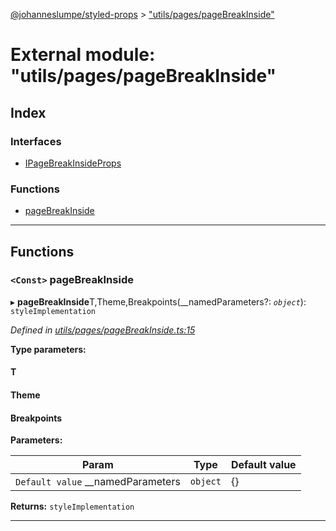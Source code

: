 [@johanneslumpe/styled-props](../README.md) > ["utils/pages/pageBreakInside"](../modules/_utils_pages_pagebreakinside_.md)

# External module: "utils/pages/pageBreakInside"

## Index

### Interfaces

* [IPageBreakInsideProps](../interfaces/_utils_pages_pagebreakinside_.ipagebreakinsideprops.md)

### Functions

* [pageBreakInside](_utils_pages_pagebreakinside_.md#pagebreakinside)

---

## Functions

<a id="pagebreakinside"></a>

### `<Const>` pageBreakInside

▸ **pageBreakInside**T,Theme,Breakpoints(__namedParameters?: *`object`*): `styleImplementation`

*Defined in [utils/pages/pageBreakInside.ts:15](https://github.com/johanneslumpe/styled-props/blob/3abf398/src/utils/pages/pageBreakInside.ts#L15)*

**Type parameters:**

#### T 
#### Theme 
#### Breakpoints 
**Parameters:**

| Param | Type | Default value |
| ------ | ------ | ------ |
| `Default value` __namedParameters | `object` |  {} |

**Returns:** `styleImplementation`

___

